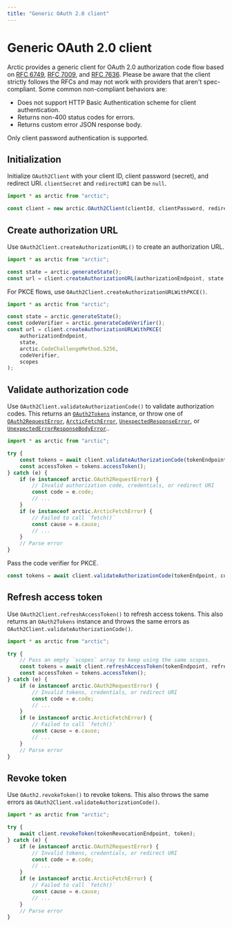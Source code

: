 ```yaml
---
title: "Generic OAuth 2.0 client"
---
```


# Generic OAuth 2.0 client

Arctic provides a generic client for OAuth 2.0 authorization code flow based on [RFC 6749](https://datatracker.ietf.org/doc/html/rfc6749), [RFC 7009](https://datatracker.ietf.org/doc/html/rfc7009), and [RFC 7636](https://datatracker.ietf.org/doc/html/rfc7636). Please be aware that the client strictly follows the RFCs and may not work with providers that aren't spec-compliant. Some common non-compliant behaviors are:

- Does not support HTTP Basic Authentication scheme for client authentication.
- Returns non-400 status codes for errors.
- Returns custom error JSON response body.

Only client password authentication is supported.

## Initialization

Initialize `OAuth2Client` with your client ID, client password (secret), and redirect URI. `clientSecret` and `redirectURI` can be `null`.

```ts
import * as arctic from "arctic";

const client = new arctic.OAuth2Client(clientId, clientPassword, redirectURI);
```

## Create authorization URL

Use `OAuth2Client.createAuthorizationURL()` to create an authorization URL.

```ts
import * as arctic from "arctic";

const state = arctic.generateState();
const url = client.createAuthorizationURL(authorizationEndpoint, state, scopes);
```

For PKCE flows, use `OAuth2Client.createAuthorizationURLWithPKCE()`.

```ts
import * as arctic from "arctic";

const state = arctic.generateState();
const codeVerifier = arctic.generateCodeVerifier();
const url = client.createAuthorizationURLWithPKCE(
	authorizationEndpoint,
	state,
	arctic.CodeChallengeMethod.S256,
	codeVerifier,
	scopes
);
```

## Validate authorization code

Use `OAuth2Client.validateAuthorizationCode()` to validate authorization codes. This returns an [`OAuth2Tokens`](/reference/main/OAuth2Tokens) instance, or throw one of [`OAuth2RequestError`](/reference/main/OAuth2RequestError), [`ArcticFetchError`](/reference/main/ArcticFetchError), [`UnexpectedResponseError`](/reference/main/UnexpectedResponseError), or [`UnexpectedErrorResponseBodyError`](/reference/main/UnexpectedErrorResponseBodyError)..

```ts
import * as arctic from "arctic";

try {
	const tokens = await client.validateAuthorizationCode(tokenEndpoint, code, null);
	const accessToken = tokens.accessToken();
} catch (e) {
	if (e instanceof arctic.OAuth2RequestError) {
		// Invalid authorization code, credentials, or redirect URI
		const code = e.code;
		// ...
	}
	if (e instanceof arctic.ArcticFetchError) {
		// Failed to call `fetch()`
		const cause = e.cause;
		// ...
	}
	// Parse error
}
```

Pass the code verifier for PKCE.

```ts
const tokens = await client.validateAuthorizationCode(tokenEndpoint, code, codeVerifier);
```

## Refresh access token

Use `OAuth2Client.refreshAccessToken()` to refresh access tokens. This also returns an `OAuth2Tokens` instance and throws the same errors as `OAuth2Client.validateAuthorizationCode()`.

```ts
import * as arctic from "arctic";

try {
	// Pass an empty `scopes` array to keep using the same scopes.
	const tokens = await client.refreshAccessToken(tokenEndpoint, refreshToken, scopes);
	const accessToken = tokens.accessToken();
} catch (e) {
	if (e instanceof arctic.OAuth2RequestError) {
		// Invalid tokens, credentials, or redirect URI
		const code = e.code;
		// ...
	}
	if (e instanceof arctic.ArcticFetchError) {
		// Failed to call `fetch()`
		const cause = e.cause;
		// ...
	}
	// Parse error
}
```

## Revoke token

Use `OAuth2.revokeToken()` to revoke tokens. This also throws the same errors as `OAuth2Client.validateAuthorizationCode()`.

```ts
import * as arctic from "arctic";

try {
	await client.revokeToken(tokenRevocationEndpoint, token);
} catch (e) {
	if (e instanceof arctic.OAuth2RequestError) {
		// Invalid tokens, credentials, or redirect URI
		const code = e.code;
		// ...
	}
	if (e instanceof arctic.ArcticFetchError) {
		// Failed to call `fetch()`
		const cause = e.cause;
		// ...
	}
	// Parse error
}
```
